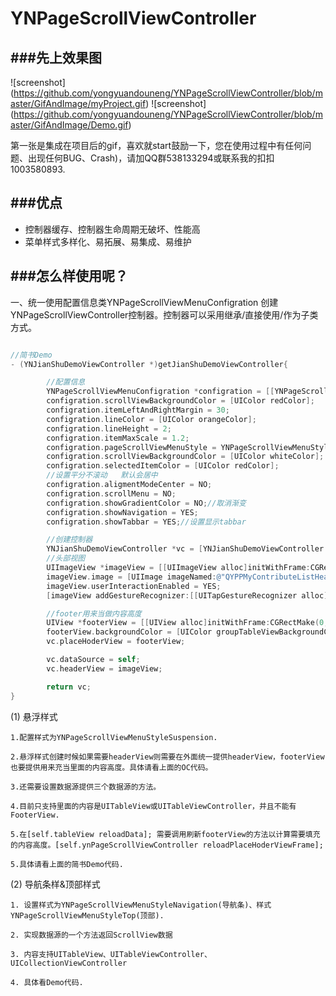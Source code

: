# YNPageScrollViewController

###先上效果图
---

![screenshot] (https://github.com/yongyuandouneng/YNPageScrollViewController/blob/master/GifAndImage/myProject.gif)
![screenshot] (https://github.com/yongyuandouneng/YNPageScrollViewController/blob/master/GifAndImage/Demo.gif)

第一张是集成在项目后的gif，喜欢就start鼓励一下，您在使用过程中有任何问题、出现任何BUG、Crash)，请加QQ群538133294或联系我的扣扣1003580893.

###优点
---
* 控制器缓存、控制器生命周期无破坏、性能高
* 菜单样式多样化、易拓展、易集成、易维护

###怎么样使用呢？
---

一、统一使用配置信息类YNPageScrollViewMenuConfigration 创建YNPageScrollViewController控制器。控制器可以采用继承/直接使用/作为子类方式。
```objective-c

//简书Demo
- (YNJianShuDemoViewController *)getJianShuDemoViewController{

        //配置信息
        YNPageScrollViewMenuConfigration *configration = [[YNPageScrollViewMenuConfigration alloc]init];
        configration.scrollViewBackgroundColor = [UIColor redColor];
        configration.itemLeftAndRightMargin = 30;
        configration.lineColor = [UIColor orangeColor];
        configration.lineHeight = 2;
        configration.itemMaxScale = 1.2;
        configration.pageScrollViewMenuStyle = YNPageScrollViewMenuStyleSuspension;
        configration.scrollViewBackgroundColor = [UIColor whiteColor];
        configration.selectedItemColor = [UIColor redColor];
        //设置平分不滚动   默认会居中
        configration.aligmentModeCenter = NO;
        configration.scrollMenu = NO;
        configration.showGradientColor = NO;//取消渐变
        configration.showNavigation = YES;
        configration.showTabbar = YES;//设置显示tabbar

        //创建控制器
        YNJianShuDemoViewController *vc = [YNJianShuDemoViewController pageScrollViewControllerWithControllers:[self getViewController] titles:@[@"最新收录",@"最新评论",@"热门",@"更多",@"第一个界面",@"第二个界面",@"第三个界面",@"第四个界面"] Configration:configration];
        //头部视图
        UIImageView *imageView = [[UIImageView alloc]initWithFrame:CGRectMake(0, 0, self.view.frame.size.width, 150)];
        imageView.image = [UIImage imageNamed:@"QYPPMyContributeListHead"];
        imageView.userInteractionEnabled = YES;
        [imageView addGestureRecognizer:[[UITapGestureRecognizer alloc]initWithTarget:self action:@selector(imageViewTap)]];

        //footer用来当做内容高度
        UIView *footerView = [[UIView alloc]initWithFrame:CGRectMake(0, 0, self.view.frame.size.width, 0)];
        footerView.backgroundColor = [UIColor groupTableViewBackgroundColor];
        vc.placeHoderView = footerView;

        vc.dataSource = self;
        vc.headerView = imageView;

        return vc;
}
```

(1) 悬浮样式
    
    1.配置样式为YNPageScrollViewMenuStyleSuspension.
    
    2.悬浮样式创建时候如果需要headerView则需要在外面统一提供headerView，footerView也要提供用来充当里面的内容高度。具体请看上面的OC代码。
    
    3.还需要设置数据源提供三个数据源的方法。
    
    4.目前只支持里面的内容是UITableView或UITableViewController，并且不能有FooterView.
    
    5.在[self.tableView reloadData]; 需要调用刷新footerView的方法以计算需要填充的内容高度。[self.ynPageScrollViewController reloadPlaceHoderViewFrame];
    
    5.具体请看上面的简书Demo代码.

(2) 导航条样&顶部样式
    
    1. 设置样式为YNPageScrollViewMenuStyleNavigation(导航条)、样式YNPageScrollViewMenuStyleTop(顶部).
    
    2. 实现数据源的一个方法返回ScrollView数据
    
    3. 内容支持UITableView、UITableViewController、UICollectionViewController
    
    4. 具体看Demo代码.
    

